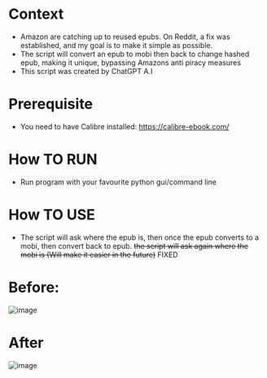 # Context
- Amazon are catching up to reused epubs. On Reddit, a fix was established, and my goal is to make it simple as possible.
- The script will convert an epub to mobi then back to change hashed epub, making it unique, bypassing Amazons anti piracy measures 
- This script was created by ChatGPT A.I
# Prerequisite
- You need to have Calibre installed: https://calibre-ebook.com/
# How TO RUN
- Run program with your favourite python gui/command line
# How TO USE
- The script will ask where the epub is, then once the epub converts to a mobi, then convert back to epub. ~~the script will ask again where the mobi is (Will make it easier in the future)~~ FIXED

# Before:
![image](https://user-images.githubusercontent.com/93299449/208838988-e98c590f-b9e2-4009-8be6-04595cfc8560.png)
# After
![image](https://user-images.githubusercontent.com/93299449/208839074-ce1c3269-cbf7-4393-92f5-0ff0a6cfe5da.png)

